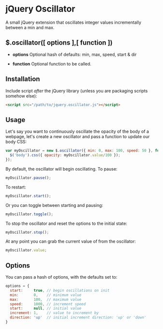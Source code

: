 # jQuery Oscillator

A small jQuery extension that oscillates integer values incrementally between a min and max.


## $.oscillator([ options ],[ function ]) ##

* **options** Optional hash of defaults: min, max, speed, start & dir

* **function** Optional function to be called.

## Installation ##

Include script *after* the jQuery library (unless you are packaging scripts somehow else):
```html
<script src="/path/to/jquery.oscillator.js"></script>
```

## Usage ##

Let's say you want to continuously oscillate the opacity of the body of a webpage, let's create a new oscillator and pass a function to update our body CSS:

```javascript
var myOscillator = new $.oscillator({ min: 0, max: 100, speed: 50 }, function() {
  $('body').css({ opacity: myOscillator.value/100 });
});
```

By default, the oscillator will begin oscillating. To pause:

```javascript
myOscillator.pause();
```

To restart:

```javascript
myOscillator.start();
```

Or you can toggle between starting and pausing:

```javascript
myOscillator.toggle();
```

To stop the oscillator and reset the options to the initial state:
```javascript
myOscillator.stop();
```

At any point you can grab the current value of from the oscillator:
```javascript
myOscillator.value;
```

## Options ##

You can pass a hash of options, with the defaults set to:

```javascript
options = {
  start:     true, // begin oscillations on init
  min:       0,    // minimum value
  max:       100,  // maximum value
  speed:     1000, // increment speed
  start:     null, // initial value
  increment: 1,    // value to increment by
  direction: 'up'  // initial increment direction: 'up' or 'down'
}
```